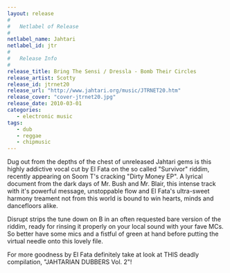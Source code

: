 ```yaml
---
layout: release
#
#   Netlabel of Release
#
netlabel_name: Jahtari
netlabel_id: jtr
#
#   Release Info
#
release_title: Bring The Sensi / Dressla - Bomb Their Circles
release_artist: Scotty
release_id: jtrnet20
release_url: "http://www.jahtari.org/music/JTRNET20.htm"
release_cover: "cover-jtrnet20.jpg"
release_date: 2010-03-01
categories:
   - electronic music
tags:
   - dub
   - reggae
   - chipmusic
---
```

Dug out from the depths of the chest of unreleased Jahtari gems is this highly addictive vocal cut by El Fata on the so called "Survivor" riddim, recently appearing on Soom T's cracking "Dirty Money EP". A lyrical document from the dark days of Mr. Bush and Mr. Blair, this intense track with it's powerful message, unstoppable flow and El Fata's ultra-sweet harmony treament not from this world is bound to win hearts, minds and dancefloors alike.

Disrupt strips the tune down on B in an often requested bare version of the riddim, ready for rinsing it properly on your local sound with your fave MCs. So better have some mics and a fistful of green at hand before putting the virtual needle onto this lovely file.

For more goodness by El Fata definitely take at look at THIS deadly compilation, "JAHTARIAN DUBBERS Vol. 2"!